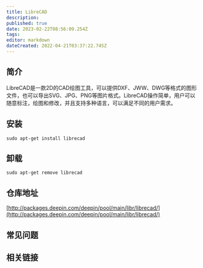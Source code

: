 ```yaml
---
title: LibreCAD
description: 
published: true
date: 2023-02-22T08:56:09.254Z
tags: 
editor: markdown
dateCreated: 2022-04-21T03:37:22.745Z
---
```


## 简介

LibreCAD是一款2D的CAD绘图工具，可以提供DXF、JWW、DWG等格式的图形文件，也可以导出SVG、JPG、PNG等图片格式。LibreCAD操作简单，用户可以随意标注，绘图和修改，并且支持多种语言，可以满足不同的用户需求。

## 安装

`sudo apt-get install librecad`

## 卸载

`sudo apt-get remove librecad`

## 仓库地址

[http://packages.deepin.com/deepin/pool/main/libr/librecad/](http://packages.deepin.com/deepin/pool/main/libr/librecad/)


## 常见问题


## 相关链接